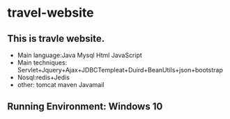 # travel-website
## This is travle website.
  * Main language:Java Mysql Html JavaScript 
  * Main techniques: Servlet+Jquery+Ajax+JDBCTempleat+Duird+BeanUtils+json+bootstrap
  * Nosql:redis+Jedis
  * other: tomcat maven Javamail
## Running Environment: Windows 10
